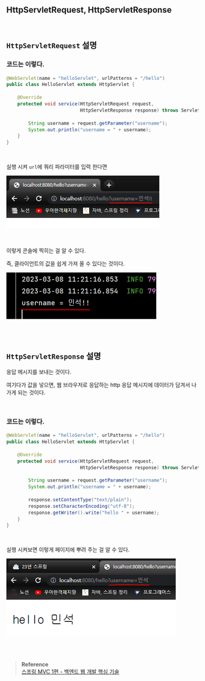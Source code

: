 ## HttpServletRequest, HttpServletResponse

<br/>

## `HttpServletRequest` 설명

### 코드는 이렇다.

```java
@WebServlet(name = "helloServlet", urlPatterns = "/hello")
public class HelloServlet extends HttpServlet {

    @Override
    protected void service(HttpServletRequest request,
                           HttpServletResponse response) throws ServletException, IOException {

        String username = request.getParameter("username");
        System.out.println("username = " + username);
    }
}
```

<br/>

실행 시켜 `url`에 쿼리 파라미터를 입력 한다면

![이미지](/programming/img/입문46.PNG)

<br/>

이렇게 콘솔에 찍히는 걸 알 수 있다.

즉, 클라이언트의 값을 쉽게 가져 올 수 있다는 것이다.

![이미지](/programming/img/입문47.PNG)

<br/><br/>

## `HttpServletResponse` 설명

응답 메시지를 보내는 것이다.

여기다가 값을 넣으면, 웹 브라우저로 응답하는 http 응답 메시지에 데이터가 담겨서 나가게 되는 것이다.

<br/>

### 코드는 이렇다.

```java
@WebServlet(name = "helloServlet", urlPatterns = "/hello")
public class HelloServlet extends HttpServlet {

    @Override
    protected void service(HttpServletRequest request,
                           HttpServletResponse response) throws ServletException, IOException {

        String username = request.getParameter("username");
        System.out.println("username = " + username);

        response.setContentType("text/plain");
        response.setCharacterEncoding("utf-8");
        response.getWriter().write("hello " + username);
    }
}
```

<br/>

실행 시켜보면 이렇게 페이지에 뿌려 주는 걸 알 수 있다.

![이미지](/programming/img/입문48.PNG)



<br/><br/>

>**Reference** <br/>[스프링 MVC 1편 - 백엔드 웹 개발 핵심 기술](https://www.inflearn.com/course/%EC%8A%A4%ED%94%84%EB%A7%81-mvc-1)